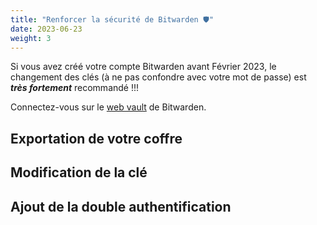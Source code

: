 ```yaml
---
title: "Renforcer la sécurité de Bitwarden 🛡️"
date: 2023-06-23
weight: 3
---
```


Si vous avez créé votre compte Bitwarden avant Février 2023, le changement des clés (à ne pas confondre avec votre mot de passe) est ***très fortement*** recommandé !!!

Connectez-vous sur le [web vault](https://vault.bitwarden.com/) de Bitwarden.

## Exportation de votre coffre
## Modification de la clé
## Ajout de la double authentification
